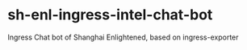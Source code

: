 sh-enl-ingress-intel-chat-bot
=============================

Ingress Chat bot of Shanghai Enlightened, based on ingress-exporter
